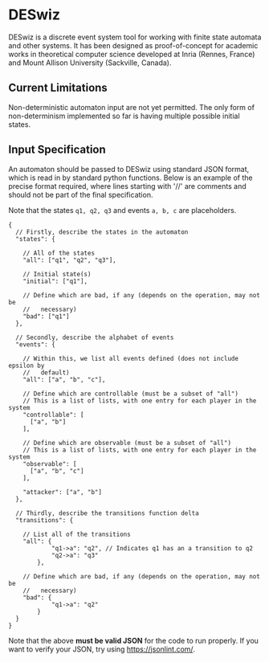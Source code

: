 # DESwiz

DESwiz is a discrete event system tool for working with finite state automata
and other systems. It has been designed as proof-of-concept for academic works
in theoretical computer science developed at Inria (Rennes, France) and Mount
Allison University (Sackville, Canada).

## Current Limitations

Non-deterministic automaton input are not yet permitted. The only form of
non-determinism implemented so far is having multiple possible initial
states.

## Input Specification

An automaton should be passed to DESwiz using standard JSON format, which is
read in by standard python functions. Below is an example of the precise format
required, where lines starting with '//' are comments and should not be part of
the final specification.

Note that the states `q1, q2, q3` and events `a, b, c` are placeholders.

```
{
  // Firstly, describe the states in the automaton
  "states": {

    // All of the states
    "all": ["q1", "q2", "q3"],

    // Initial state(s)
    "initial": ["q1"],

    // Define which are bad, if any (depends on the operation, may not be
    //   necessary)
    "bad": ["q1"]
  },

  // Secondly, describe the alphabet of events
  "events": {

    // Within this, we list all events defined (does not include epsilon by
    //   default)
    "all": ["a", "b", "c"],

    // Define which are controllable (must be a subset of "all")
    // This is a list of lists, with one entry for each player in the system
    "controllable": [
      ["a", "b"]
    ],

    // Define which are observable (must be a subset of "all")
    // This is a list of lists, with one entry for each player in the system
    "observable": [
      ["a", "b", "c"]
    ],

    "attacker": ["a", "b"]
  },

  // Thirdly, describe the transitions function delta
  "transitions": {

    // List all of the transitions
    "all": {
			"q1->a": "q2", // Indicates q1 has an a transition to q2
			"q2->a": "q3"
		},

    // Define which are bad, if any (depends on the operation, may not be
    //   necessary)
    "bad": {
			"q1->a": "q2"
		}
  }
}
```

Note that the above **must be valid JSON** for the code to run properly. If you
want to verify your JSON, try using https://jsonlint.com/.
